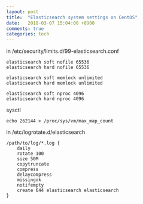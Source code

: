 ```yaml
---
layout: post
title:  "Elasticsearch system settings on CentOS"
date:   2018-03-07 15:04:00 +0900
comments: true
categories: tech
---
```


in /etc/security/limits.d/99-elasticsearch.conf

```
elasticsearch soft nofile 65536
elasticsearch hard nofile 65536

elasticsearch soft memlock unlimited
elasticsearch hard memlock unlimited

elasticsearch soft nproc 4096
elasticsearch hard nproc 4096
```

sysctl

```
echo 262144 > /proc/sys/vm/max_map_count
```


in /etc/logrotate.d/elasticsearch

```
/path/to/log/*.log {
    daily
    rotate 100
    size 50M
    copytruncate
    compress
    delaycompress
    missingok
    notifempty
    create 644 elasticsearch elasticsearch
}
```
